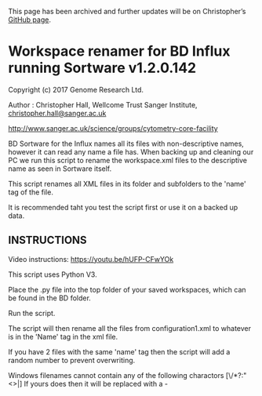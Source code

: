 This page has been archived and further updates will be on Christopher’s [GitHub page]( https://github.com/hally166/Influx-workspace-renamer).

# Workspace renamer for BD Influx running Sortware v1.2.0.142

Copyright (c) 2017 Genome Research Ltd.

Author : Christopher Hall, Wellcome Trust Sanger Institute, christopher.hall@sanger.ac.uk

http://www.sanger.ac.uk/science/groups/cytometry-core-facility


BD Sortware for the Influx names all its files with non-descriptive names, however it can read any name a file has.  When backing up and cleaning our PC we run this script to rename the workspace.xml files to the descriptive name as seen in Sortware itself.

This script renames all XML files in its folder and subfolders to the 'name' tag of the file.  

It is recommended taht you test the script first or use it on a backed up data.

## INSTRUCTIONS

Video instructions: https://youtu.be/hUFP-CFwYOk 

This script uses Python V3.

Place the .py file into the top folder of your saved workspaces, which can be found in the BD folder.

Run the script.

The script will then rename all the files from configuration1.xml to whatever is in the 'Name' tag in the xml file. 

If you have 2 files with the same 'name' tag then the script will add a random number to prevent overwriting.

Windows filenames cannot contain any of the following charactors [\\/*?:"<>|] If yours does then it will be replaced with a -

